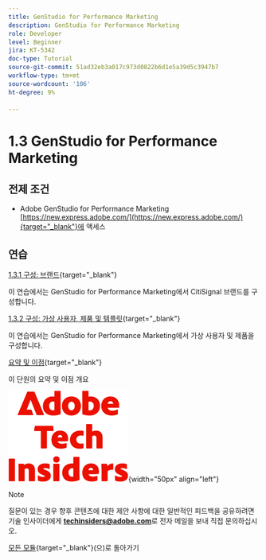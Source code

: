 ```yaml
---
title: GenStudio for Performance Marketing
description: GenStudio for Performance Marketing
role: Developer
level: Beginner
jira: KT-5342
doc-type: Tutorial
source-git-commit: 51ad32eb3a017c973d0822b6d1e5a39d5c3947b7
workflow-type: tm+mt
source-wordcount: '106'
ht-degree: 9%

---
```


# 1.3 GenStudio for Performance Marketing


## 전제 조건

- Adobe GenStudio for Performance Marketing [https://new.express.adobe.com/](https://new.express.adobe.com/){target="_blank"}에 액세스

## 연습

[1.3.1 구성: 브랜드](./ex1.md){target="_blank"}

이 연습에서는 GenStudio for Performance Marketing에서 CitiSignal 브랜드를 구성합니다.

[1.3.2 구성: 가상 사용자, 제품 및 템플릿](./ex2.md){target="_blank"}

이 연습에서는 GenStudio for Performance Marketing에서 가상 사용자 및 제품을 구성합니다.

[요약 및 이점](./summary.md){target="_blank"}

이 단원의 요약 및 이점 개요

![기술 내부자](./../../../assets/images/techinsiders.png){width="50px" align="left"}

>[!NOTE]
>
>질문이 있는 경우 향후 콘텐츠에 대한 제안 사항에 대한 일반적인 피드백을 공유하려면 기술 인사이더에게 **techinsiders@adobe.com**&#x200B;로 전자 메일을 보내 직접 문의하십시오.

[모든 모듈](../../../overview.md){target="_blank"}(으)로 돌아가기
